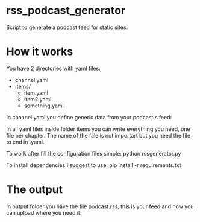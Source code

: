 # rss_podcast_generator
Script to generate a podcast feed for static sites.

# How it works
You have 2 directories with yaml files: 
* channel.yaml
* items/
    * item.yaml
    * item2.yaml
    * something.yaml

In channel.yaml you define generic data from your podcast's feed:

In all yaml files inside folder items you can write everything you need, one file per chapter.
The name of the fale is not importart but you need the file to end in .yaml.

To work after fill the configuration files simple:
python rssgenerator.py


To install dependencies I suggest to use:
pip install -r requirements.txt

# The output

In output folder you have the file podcast.rss, this is your feed and now you can upload where you need it.
